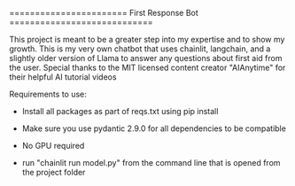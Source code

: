 ======================= First Response Bot ============================

This project is meant to be a greater step into my expertise and to show my growth.
This is my very own chatbot that uses chainlit, langchain, and a slightly older version of Llama to answer any questions about first aid from the user.
Special thanks to the MIT licensed content creator "AIAnytime" for their helpful AI tutorial videos

Requirements to use:
- Install all packages as part of reqs.txt using pip install
- Make sure you use pydantic 2.9.0 for all dependencies to be compatible
- No GPU required

- run "chainlit run model.py" from the command line that is opened from the project folder
